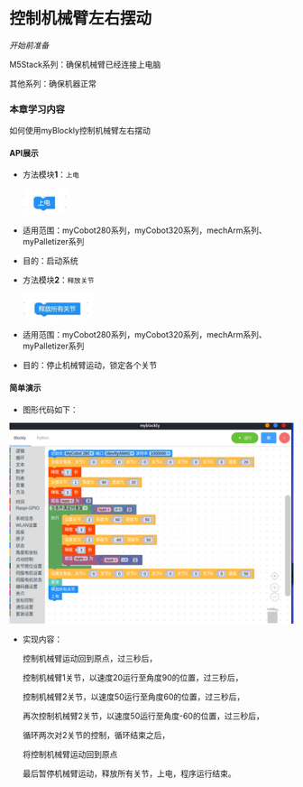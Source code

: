 # 控制机械臂左右摆动

<i>开始前准备</i>

M5Stack系列：确保机械臂已经连接上电脑

其他系列：确保机器正常

### 本章学习内容

如何使用myBlockly控制机械臂左右摆动

#### API展示

* 方法模块**1**：`上电`

  <img src="../../../../resource\3-FunctionsAndApplications\6.developmentGuide\myBlocklyAndUlFlow\swing/上电.jpg" style="zoom: 50%;" />

* 适用范围：myCobot280系列，myCobot320系列，mechArm系列、myPalletizer系列

* 目的：启动系统

  

* 方法模块**2**：`释放关节`

  <img src="../../../../resource\3-FunctionsAndApplications\6.developmentGuide\myBlocklyAndUlFlow\swing//释放所有关节.jpg" style="zoom: 50%;" />

* 适用范围：myCobot280系列，myCobot320系列，mechArm系列、myPalletizer系列

* 目的：停止机械臂运动，锁定各个关节

#### 简单演示

* 图形代码如下：

<img src="../../../../resource\3-FunctionsAndApplications\6.developmentGuide\myBlocklyAndUlFlow\swing//左右摆动demo.jpg" style="zoom: 50%;" />



* 实现内容：

  控制机械臂运动回到原点，过三秒后，

  控制机械臂1关节，以速度20运行至角度90的位置，过三秒后，

  控制机械臂2关节，以速度50运行至角度60的位置，过三秒后，

  再次控制机械臂2关节，以速度50运行至角度-60的位置，过三秒后，

  循环两次对2关节的控制，循环结束之后，

  将控制机械臂运动回到原点

  最后暂停机械臂运动，释放所有关节，上电，程序运行结束。
